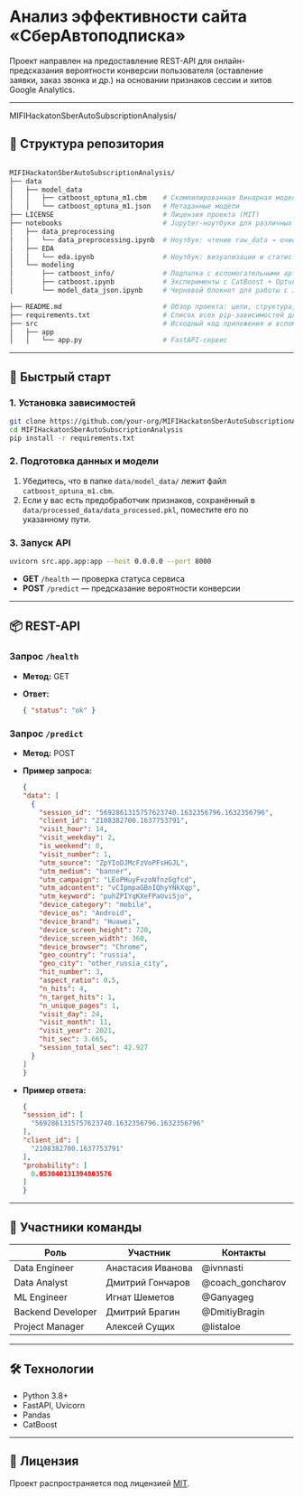 # Анализ эффективности сайта «СберАвтоподписка»

Проект направлен на предоставление REST-API для онлайн-предсказания вероятности конверсии пользователя (оставление заявки, заказ звонка и др.) на основании признаков сессии и хитов Google Analytics.

---
MIFIHackatonSberAutoSubscriptionAnalysis/
## 📁 Структура репозитория
```bash

MIFIHackatonSberAutoSubscriptionAnalysis/
├── data
│   ├── model_data
│   │   ├── catboost_optuna_m1.cbm    # Скомпилированная бинарная модель Catboost
│   │   └── catboost_optuna_m1.json   # Метаданные модели
├── LICENSE                           # Лицензия проекта (MIT)
├── notebooks                         # Jupyter-ноутбуки для различных этапов анализа
│   ├── data_preprocessing
│   │   └── data_preprocessing.ipynb  # Ноутбук: чтение raw_data → очистка → сохранение processed_data.pkl
│   ├── EDA
│   │   └── eda.ipynb                 # Ноутбук: визуализации и статистический анализ признаков
│   └── modeling
│       ├── catboost_info/            # Подпапка с вспомогательными артефактами (графики, логи Optuna)
│       ├── catboost.ipynb            # Эксперименты с CatBoost + Optuna-тюнинг гиперпараметров
│       └── model_data_json.ipynb     # Черновой блокнот для работы с JSON метаданными модели

├── README.md                         # Обзор проекта: цели, структура, быстрый старт
├── requirements.txt                  # Список всех pip-зависимостей для воспроизводимости окружения
├── src                               # Исходный код приложения и вспомогательные модули
│   ├── app
│   │   └── app.py                    # FastAPI-сервис

````

---

## 🚀 Быстрый старт

### 1. Установка зависимостей
```bash
git clone https://github.com/your-org/MIFIHackatonSberAutoSubscriptionAnalysis.git
cd MIFIHackatonSberAutoSubscriptionAnalysis
pip install -r requirements.txt
````

### 2. Подготовка данных и модели

1. Убедитесь, что в папке `data/model_data/` лежит файл `catboost_optuna_m1.cbm`.
2. Если у вас есть предобработчик признаков, сохранённый в `data/processed_data/data_processed.pkl`, поместите его по указанному пути.

### 3. Запуск API

```bash
uvicorn src.app.app:app --host 0.0.0.0 --port 8000
```

* **GET** `/health` — проверка статуса сервиса
* **POST** `/predict` — предсказание вероятности конверсии

---

## 📦 REST-API

### Запрос `/health`

* **Метод:** GET
* **Ответ:**

  ```json
  { "status": "ok" }
  ```

### Запрос `/predict`

* **Метод:** POST
* **Пример запроса:**

  ```json
  {
  "data": [
    {
      "session_id": "5692861315757623740.1632356796.1632356796",
      "client_id": "2108382700.1637753791",
      "visit_hour": 14,
      "visit_weekday": 2,
      "is_weekend": 0,
      "visit_number": 1,
      "utm_source": "ZpYIoDJMcFzVoPFsHGJL",
      "utm_medium": "banner",
      "utm_campaign": "LEoPHuyFvzoNfnzGgfcd",
      "utm_adcontent": "vCIpmpaGBnIQhyYNkXqp",
      "utm_keyword": "puhZPIYqKXeFPaUviSjo",
      "device_category": "mobile",
      "device_os": "Android",
      "device_brand": "Huawei",
      "device_screen_height": 720,
      "device_screen_width": 360,
      "device_browser": "Chrome",
      "geo_country": "russia",
      "geo_city": "other_russia_city",
      "hit_number": 3,
      "aspect_ratio": 0.5,
      "n_hits": 4,
      "n_target_hits": 1,
      "n_unique_pages": 1,
      "visit_day": 24,
      "visit_month": 11,
      "visit_year": 2021,
      "hit_sec": 3.665,
      "session_total_sec": 42.927
    }
  ]
  }
  ```
* **Пример ответа:**

  ```json
  {
  "session_id": [
    "5692861315757623740.1632356796.1632356796"
  ],
  "client_id": [
    "2108382700.1637753791"
  ],
  "probability": [
    0.053040131394803576
  ]
  }
  ```

---

## 👥 Участники команды

| Роль              | Участник       | Контакты             |
| ----------------- | -------------- | -------------------- |
| Data Engineer     | Анастасия Иванова | @ivnnasti |
| Data Analyst      | Дмитрий Гончаров | @coach_goncharov |
| ML Engineer       | Игнат Шеметов | @Ganyageg |
| Backend Developer | Дмитрий Брагин | @DmitiyBragin |
| Project Manager   | Алексей Сущих | @listaloe |

---

## 🛠 Технологии

* Python 3.8+
* FastAPI, Uvicorn
* Pandas
* CatBoost

---

## 📄 Лицензия

Проект распространяется под лицензией [MIT](LICENSE).